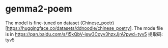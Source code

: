 # gemma2-poem
The model is fine-tuned on dataset (Chinese_poetr)[https://huggingface.co/datasets/ddnoodle/chinese_poetry]. 
The mode file is in  https://pan.baidu.com/s/15kQbV-jsw3Coyv3hzxJjrA?pwd=tyv5 提取码: tyv5 

